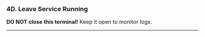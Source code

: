### **4D. Leave Service Running**

**DO NOT close this terminal!** Keep it open to monitor logs.

---
